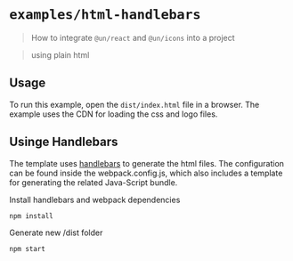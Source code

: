 # `examples/html-handlebars`

> How to integrate `@un/react` and `@un/icons` into a project

> using plain html

## Usage

To run this example, open the `dist/index.html` file in a browser. The example uses the CDN for loading the css and logo files.

## Usinge Handlebars

The template uses [handlebars](http://handlebarsjs.com) to generate the html files. The configuration can be found inside the webpack.config.js, which also includes a template for generating the related Java-Script bundle.

Install handlebars and webpack dependencies

    npm install

Generate new /dist folder

    npm start
